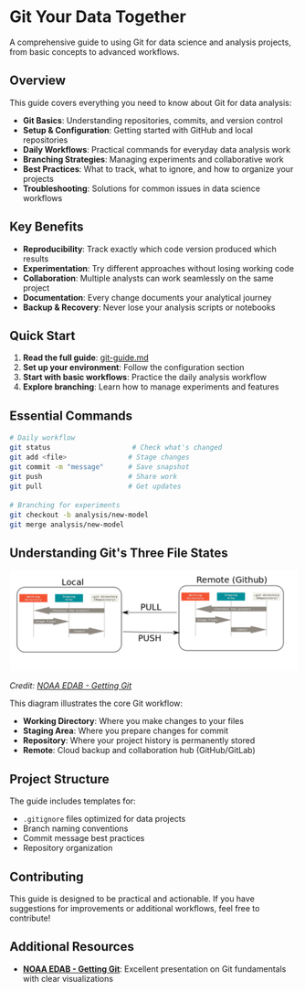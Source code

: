 # Git Your Data Together

A comprehensive guide to using Git for data science and analysis projects, from basic concepts to advanced workflows.

## Overview

This guide covers everything you need to know about Git for data analysis:

- **Git Basics**: Understanding repositories, commits, and version control
- **Setup & Configuration**: Getting started with GitHub and local repositories
- **Daily Workflows**: Practical commands for everyday data analysis work
- **Branching Strategies**: Managing experiments and collaborative work
- **Best Practices**: What to track, what to ignore, and how to organize your projects
- **Troubleshooting**: Solutions for common issues in data science workflows

## Key Benefits

- **Reproducibility**: Track exactly which code version produced which results
- **Experimentation**: Try different approaches without losing working code
- **Collaboration**: Multiple analysts can work seamlessly on the same project
- **Documentation**: Every change documents your analytical journey
- **Backup & Recovery**: Never lose your analysis scripts or notebooks

## Quick Start

1. **Read the full guide**: [git-guide.md](git-guide.md)
2. **Set up your environment**: Follow the configuration section
3. **Start with basic workflows**: Practice the daily analysis workflow
4. **Explore branching**: Learn how to manage experiments and features

## Essential Commands

```bash
# Daily workflow
git status                    # Check what's changed
git add <file>               # Stage changes
git commit -m "message"      # Save snapshot
git push                     # Share work
git pull                     # Get updates

# Branching for experiments
git checkout -b analysis/new-model
git merge analysis/new-model
```

## Understanding Git's Three File States

![Git Three File States](assets/visualisation_of_three_file_states.png)

*Credit: [NOAA EDAB - Getting Git](https://noaa-edab.github.io/presentations/20190411_Getting_Git_Hardison.html#11)*

This diagram illustrates the core Git workflow:
- **Working Directory**: Where you make changes to your files
- **Staging Area**: Where you prepare changes for commit
- **Repository**: Where your project history is permanently stored
- **Remote**: Cloud backup and collaboration hub (GitHub/GitLab)

## Project Structure

The guide includes templates for:
- `.gitignore` files optimized for data projects
- Branch naming conventions
- Commit message best practices
- Repository organization

## Contributing

This guide is designed to be practical and actionable. If you have suggestions for improvements or additional workflows, feel free to contribute!

## Additional Resources

- **[NOAA EDAB - Getting Git](https://noaa-edab.github.io/presentations/20190411_Getting_Git_Hardison.html#11)**: Excellent presentation on Git fundamentals with clear visualizations
